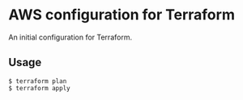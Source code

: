 # AWS configuration for Terraform
   An initial configuration for Terraform.

## Usage
   ```
   $ terraform plan
   $ terraform apply
   ```